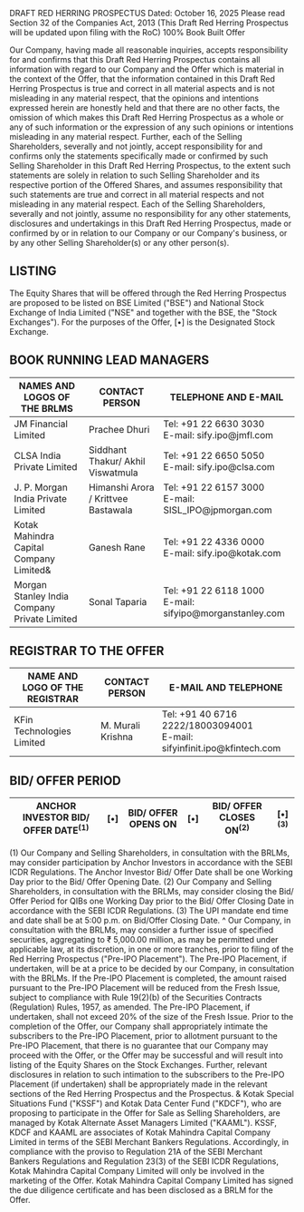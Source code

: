 DRAFT RED HERRING PROSPECTUS
Dated: October 16, 2025
Please read Section 32 of the Companies Act, 2013
(This Draft Red Herring Prospectus will be updated upon filing with the RoC)
100% Book Built Offer

Our Company, having made all reasonable inquiries, accepts responsibility for and confirms that this Draft Red Herring Prospectus contains all information with regard to our Company and the Offer which is material in the context of the Offer, that the information contained in this Draft Red Herring Prospectus is true and correct in all material aspects and is not misleading in any material respect, that the opinions and intentions expressed herein are honestly held and that there are no other facts, the omission of which makes this Draft Red Herring Prospectus as a whole or any of such information or the expression of any such opinions or intentions misleading in any material respect. Further, each of the Selling Shareholders, severally and not jointly, accept responsibility for and confirms only the statements specifically made or confirmed by such Selling Shareholder in this Draft Red Herring Prospectus, to the extent such statements are solely in relation to such Selling Shareholder and its respective portion of the Offered Shares, and assumes responsibility that such statements are true and correct in all material respects and not misleading in any material respect. Each of the Selling Shareholders, severally and not jointly, assume no responsibility for any other statements, disclosures and undertakings in this Draft Red Herring Prospectus, made or confirmed by or in relation to our Company or our Company's business, or by any other Selling Shareholder(s) or any other person(s).

## LISTING

The Equity Shares that will be offered through the Red Herring Prospectus are proposed to be listed on BSE Limited ("BSE") and National Stock Exchange of India Limited ("NSE" and together with the BSE, the "Stock Exchanges"). For the purposes of the Offer, [•] is the Designated Stock Exchange.

## BOOK RUNNING LEAD MANAGERS

<table><thead><tr><th>NAMES AND LOGOS OF THE BRLMS</th><th>CONTACT PERSON</th><th>TELEPHONE AND E-MAIL</th></tr></thead><tbody><tr><td>JM Financial Limited</td><td>Prachee Dhuri</td><td>Tel: +91 22 6630 3030<br>E-mail: sify.ipo@jmfl.com</td></tr><tr><td>CLSA India Private Limited</td><td>Siddhant Thakur/ Akhil Viswatmula</td><td>Tel: +91 22 6650 5050<br>E-mail: sify.ipo@clsa.com</td></tr><tr><td>J. P. Morgan India Private Limited</td><td>Himanshi Arora / Krittvee Bastawala</td><td>Tel: +91 22 6157 3000<br>E-mail: SISL_IPO@jpmorgan.com</td></tr><tr><td>Kotak Mahindra Capital Company Limited&</td><td>Ganesh Rane</td><td>Tel: +91 22 4336 0000<br>E-mail: sify.ipo@kotak.com</td></tr><tr><td>Morgan Stanley India Company Private Limited</td><td>Sonal Taparia</td><td>Tel: +91 22 6118 1000<br>E-mail: sifyipo@morganstanley.com</td></tr></tbody></table>

## REGISTRAR TO THE OFFER

<table><thead><tr><th>NAME AND LOGO OF THE REGISTRAR</th><th>CONTACT PERSON</th><th>E-MAIL AND TELEPHONE</th></tr></thead><tbody><tr><td>KFin<br>Technologies Limited</td><td>M. Murali Krishna</td><td>Tel: +91 40 6716 2222/18003094001<br>E-mail: sifyinfinit.ipo@kfintech.com</td></tr></tbody></table>

## BID/ OFFER PERIOD

<table><thead><tr><th>ANCHOR INVESTOR BID/ OFFER DATE<sup>(1)</sup></th><th>[•]</th><th>BID/ OFFER OPENS ON</th><th>[•]</th><th>BID/ OFFER CLOSES ON<sup>(2)</sup></th><th>[•]<sup>(3)</sup></th></tr></thead></table>

(1) Our Company and Selling Shareholders, in consultation with the BRLMs, may consider participation by Anchor Investors in accordance with the SEBI ICDR Regulations. The Anchor Investor Bid/ Offer Date shall be one Working Day prior to the Bid/ Offer Opening Date.
(2) Our Company and Selling Shareholders, in consultation with the BRLMs, may consider closing the Bid/ Offer Period for QIBs one Working Day prior to the Bid/ Offer Closing Date in accordance with the SEBI ICDR Regulations.
(3) The UPI mandate end time and date shall be at 5:00 p.m. on Bid/Offer Closing Date.
^ Our Company, in consultation with the BRLMs, may consider a further issue of specified securities, aggregating to ₹ 5,000.00 million, as may be permitted under applicable law, at its discretion, in one or more tranches, prior to filing of the Red Herring Prospectus ("Pre-IPO Placement"). The Pre-IPO Placement, if undertaken, will be at a price to be decided by our Company, in consultation with the BRLMs. If the Pre-IPO Placement is completed, the amount raised pursuant to the Pre-IPO Placement will be reduced from the Fresh Issue, subject to compliance with Rule 19(2)(b) of the Securities Contracts (Regulation) Rules, 1957, as amended. The Pre-IPO Placement, if undertaken, shall not exceed 20% of the size of the Fresh Issue. Prior to the completion of the Offer, our Company shall appropriately intimate the subscribers to the Pre-IPO Placement, prior to allotment pursuant to the Pre-IPO Placement, that there is no guarantee that our Company may proceed with the Offer, or the Offer may be successful and will result into listing of the Equity Shares on the Stock Exchanges. Further, relevant disclosures in relation to such intimation to the subscribers to the Pre-IPO Placement (if undertaken) shall be appropriately made in the relevant sections of the Red Herring Prospectus and the Prospectus.
& Kotak Special Situations Fund ("KSSF") and Kotak Data Center Fund ("KDCF"), who are proposing to participate in the Offer for Sale as Selling Shareholders, are managed by Kotak Alternate Asset Managers Limited ("KAAML"). KSSF, KDCF and KAAML are associates of Kotak Mahindra Capital Company Limited in terms of the SEBI Merchant Bankers Regulations. Accordingly, in compliance with the proviso to Regulation 21A of the SEBI Merchant Bankers Regulations and Regulation 23(3) of the SEBI ICDR Regulations, Kotak Mahindra Capital Company Limited will only be involved in the marketing of the Offer. Kotak Mahindra Capital Company Limited has signed the due diligence certificate and has been disclosed as a BRLM for the Offer.